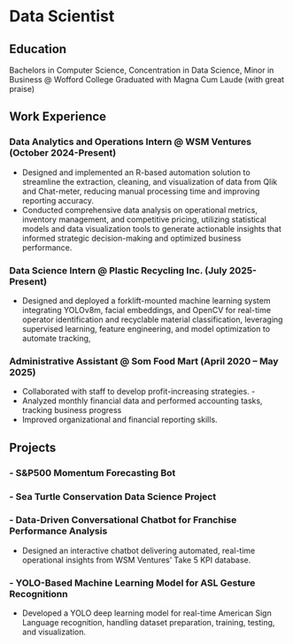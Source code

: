 # Data Scientist 

## Education 
Bachelors in Computer Science, Concentration in Data Science, Minor in Business @ Wofford College
Graduated with Magna Cum Laude (with great praise)

## Work Experience
### Data Analytics and Operations Intern @ WSM Ventures (October 2024-Present)
- Designed and implemented an R-based automation solution to streamline the extraction, cleaning, and visualization of data from Qlik and Chat-meter, reducing manual processing time and improving reporting accuracy.
- Conducted comprehensive data analysis on operational metrics, inventory management, and competitive pricing, utilizing statistical models and data visualization tools to generate actionable insights that informed strategic decision-making and optimized business performance.

### Data Science Intern @ Plastic Recycling Inc. (July 2025-Present)
- Designed and deployed a forklift-mounted machine learning system integrating YOLOv8m, facial embeddings, and OpenCV for real-time operator identification and recyclable material classification, leveraging supervised learning, feature engineering, and model optimization to automate tracking,

### Administrative Assistant @ Som Food Mart (April 2020 – May 2025)
- Collaborated with staff to develop profit-increasing strategies. -
- Analyzed monthly financial data and performed accounting tasks, tracking business progress 
- Improved organizational and financial reporting skills.



## Projects
### - S&P500 Momentum Forecasting Bot
### - Sea Turtle Conservation Data Science Project

### - Data-Driven Conversational Chatbot for Franchise Performance Analysis 
- Designed an interactive chatbot delivering automated, real-time operational insights from WSM Ventures’ Take 5 KPI database.
  
### - YOLO-Based Machine Learning Model for ASL Gesture Recognitionn 
- Developed a YOLO deep learning model for real-time American Sign Language recognition, handling dataset preparation, training, testing, and visualization.
